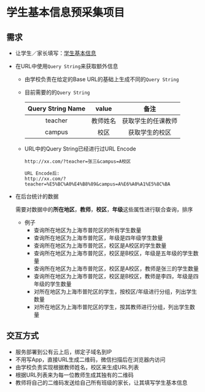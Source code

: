 # 学生基本信息预采集项目

## 需求
* 让学生／家长填写：[学生基本信息](../student/basic-info.md)
* 在URL中使用`Query String`来获取额外信息
   * 由学校负责在给定的Base URL的基础上生成不同的`Query String`
   * 目前需要的的`Query String`

      | Query String Name | value | 备注 |
      | :--: | :--: | :--: |
      | teacher |  教师姓名 | 获取学生的任课教师 |
      | campus | 校区 | 获取学生的校区 |

   * URL中的Query String已经进行过URL Encode
       
         http://xx.com/?teacher=张三&campus=A校区
   
         URL Encode后:
         http://xx.com/?teacher=%E5%BC%A0%E4%B8%89&campus=A%E6%A0%A1%E5%8C%BA
* 在后台统计的数据

   需要对数据中的**所在地区**，**教师**，**校区**，**年级**这些属性进行联合查询，排序
  * 例子
     * 查询所在地区为上海市普陀区的所有学生数量
     * 查询所在地区为上海市普陀区，年级是四年级学生数量
     * 查询所在地区为上海市普陀区，校区是A校区的学生数量
     * 查询所在地区为上海市普陀区，校区是B校区，年级是五年级的学生数量
     * 查询所在地区为上海市普陀区，校区是A校区，教师是张三的学生数量
     * 查询所在地区为上海市普陀区，校区是B校区，教师是李四，年级是四年级的学生数量
     * 对所在地区为上海市普陀区的学生，按校区/年级进行分组，列出学生数量
     *  对所在地区为上海市普陀区的学生，按其教师进行分组，列出学生数量

## 交互方式
* 服务部署到公有云上后，绑定子域名到IP
* 不用写App，直接URL生成二维码，微信扫描后在浏览器内访问
* 由学校负责实现根据教师姓名，校区来生成URL列表
* 根据URL列表来为每一位教师生成其独有的二维码
* 教师将自己的二维码发送给自己所有班级的家长，让其填写学生基本信息
